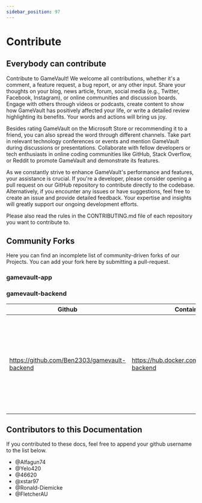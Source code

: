 ```yaml
---
sidebar_position: 97
---
```


# Contribute

## Everybody can contribute

Contribute to GameVault! We welcome all contributions, whether it's a comment, a feature request, a bug report, or any other input. Share your thoughts on your blog, news article, forum, social media (e.g., Twitter, Facebook, Instagram), or online communities and discussion boards. Engage with others through videos or podcasts, create content to show how GameVault has positively affected your life, or write a detailed review highlighting its benefits. Your words and actions will bring us joy.

Besides rating GameVault on the Microsoft Store or recommending it to a friend, you can also spread the word through different channels. Take part in relevant technology conferences or events and mention GameVault during discussions or presentations. Collaborate with fellow developers or tech enthusiasts in online coding communities like GitHub, Stack Overflow, or Reddit to promote GameVault and demonstrate its features.

As we constantly strive to enhance GameVault's performance and features, your assistance is crucial. If you're a developer, please consider opening a pull request on our GitHub repository to contribute directly to the codebase. Alternatively, if you encounter any issues or have suggestions, feel free to create an issue and provide detailed feedback. Your expertise and insights will greatly support our ongoing development efforts.

Please also read the rules in the CONTRIBUTING.md file of each repository you want to contribute to.

## Community Forks

Here you can find an incomplete list of community-driven forks of our Projects. You can add your fork here by submitting a pull-request.

### gamevault-app

### gamevault-backend

| Github                                       | Container Image                                    | Description                                                                                                                     |
| -------------------------------------------- | -------------------------------------------------- | ------------------------------------------------------------------------------------------------------------------------------- |
| https://github.com/Ben2303/gamevault-backend | https://hub.docker.com/r/ben2303/gamevault-backend | Fork that eliminates `sharp` server-side image compression to make it compatible with older CPUs lacking AVX or SSE 4.2 support |

## Contributors to this Documentation

If you contributed to these docs, feel free to append your github username to the list below.

- @Alfagun74
- @Yelo420
- @46620
- @xstar97
- @Ronald-Diemicke
- @FletcherAU
